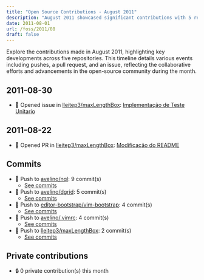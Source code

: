 ```yaml
---
title: "Open Source Contributions - August 2011"
description: "August 2011 showcased significant contributions with 5 repos, 7 total events, and a focus on enhancing projects through pushes and a pull request."
date: 2011-08-01
url: /foss/2011/08
draft: false
---
```


Explore the contributions made in August 2011, highlighting key developments across five repositories. This timeline details various events including pushes, a pull request, and an issue, reflecting the collaborative efforts and advancements in the open-source community during the month.

## 2011-08-30

- 🐛 Opened issue in [lleitep3/maxLengthBox](https://github.com/lleitep3/maxLengthBox): [Implementação de Teste Unitario](https://github.com/lleitep3/maxLengthBox/issues/3)

## 2011-08-22

- 🔀 Opened PR in [lleitep3/maxLengthBox](https://github.com/lleitep3/maxLengthBox): [Modificação do README](https://github.com/lleitep3/maxLengthBox/pull/1)

## Commits

- 🔨 Push to [avelino/nql](https://github.com/avelino/nql): 9 commit(s)
  - [See commits](https://github.com/avelino/nql/commits?author=avelino&since=2011-08-01T00:00:00Z&until=2011-08-31T23:59:59Z)
- 🔨 Push to [avelino/dgrid](https://github.com/avelino/dgrid): 5 commit(s)
  - [See commits](https://github.com/avelino/dgrid/commits?author=avelino&since=2011-08-01T00:00:00Z&until=2011-08-31T23:59:59Z)
- 🔨 Push to [editor-bootstrap/vim-bootstrap](https://github.com/editor-bootstrap/vim-bootstrap): 4 commit(s)
  - [See commits](https://github.com/editor-bootstrap/vim-bootstrap/commits?author=avelino&since=2011-08-01T00:00:00Z&until=2011-08-31T23:59:59Z)
- 🔨 Push to [avelino/.vimrc](https://github.com/avelino/.vimrc): 4 commit(s)
  - [See commits](https://github.com/avelino/.vimrc/commits?author=avelino&since=2011-08-01T00:00:00Z&until=2011-08-31T23:59:59Z)
- 🔨 Push to [lleitep3/maxLengthBox](https://github.com/lleitep3/maxLengthBox): 2 commit(s)
  - [See commits](https://github.com/lleitep3/maxLengthBox/commits?author=avelino&since=2011-08-01T00:00:00Z&until=2011-08-31T23:59:59Z)

## Private contributions

- 🔒 0 private contribution(s) this month

